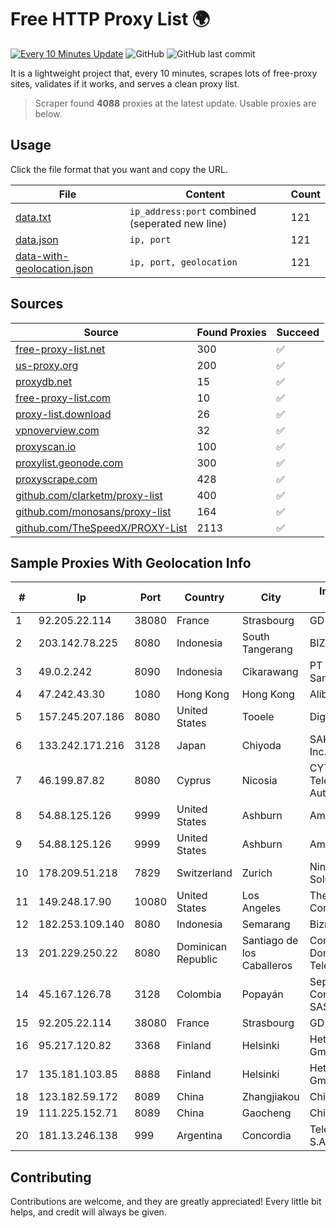 
# Free HTTP Proxy List 🌍

[![Every 10 Minutes Update](https://github.com/mertguvencli/http-proxy-list/actions/workflows/main.yml/badge.svg?branch=main)](https://github.com/mertguvencli/http-proxy-list/actions/workflows/main.yml)
![GitHub](https://img.shields.io/github/license/mertguvencli/http-proxy-list)
![GitHub last commit](https://img.shields.io/github/last-commit/mertguvencli/http-proxy-list)

It is a lightweight project that, every 10 minutes, scrapes lots of free-proxy sites, validates if it works, and serves a clean proxy list.


> Scraper found **4088** proxies at the latest update. Usable proxies are below.

## Usage

Click the file format that you want and copy the URL.


|File|Content|Count|
|----|-------|-----|
|[data.txt](https://raw.githubusercontent.com/mertguvencli/http-proxy-list/main/proxy-list/data.txt)|`ip_address:port` combined (seperated new line)|121|
|[data.json](https://raw.githubusercontent.com/mertguvencli/http-proxy-list/main/proxy-list/data.json)|`ip, port`|121|
|[data-with-geolocation.json](https://raw.githubusercontent.com/mertguvencli/http-proxy-list/main/proxy-list/data-with-geolocation.json)|`ip, port, geolocation`|121|

## Sources

|Source|Found Proxies|Succeed|
|------|-------------|-------|
|[free-proxy-list.net](https://free-proxy-list.net)|300|✅|
|[us-proxy.org](https://www.us-proxy.org)|200|✅|
|[proxydb.net](http://proxydb.net)|15|✅|
|[free-proxy-list.com](https://free-proxy-list.com/?page=&port=&type%5B%5D=http&type%5B%5D=https&up_time=0&search=Search)|10|✅|
|[proxy-list.download](https://www.proxy-list.download/HTTP)|26|✅|
|[vpnoverview.com](https://vpnoverview.com/privacy/anonymous-browsing/free-proxy-servers)|32|✅|
|[proxyscan.io](https://www.proxyscan.io)|100|✅|
|[proxylist.geonode.com](https://proxylist.geonode.com/api/proxy-list?limit=300&page=1&sort_by=lastChecked&sort_type=desc&protocols=http,https)|300|✅|
|[proxyscrape.com](https://api.proxyscrape.com/v2/?request=displayproxies&protocol=http&timeout=10000&country=all&ssl=all&anonymity=all)|428|✅|
|[github.com/clarketm/proxy-list](https://raw.githubusercontent.com/clarketm/proxy-list/master/proxy-list-raw.txt)|400|✅|
|[github.com/monosans/proxy-list](https://raw.githubusercontent.com/monosans/proxy-list/main/proxies/http.txt)|164|✅|
|[github.com/TheSpeedX/PROXY-List](https://raw.githubusercontent.com/TheSpeedX/PROXY-List/master/http.txt)|2113|✅|


## Sample Proxies With Geolocation Info

|#|Ip|Port|Country|City|Internet Service Provider|
|-|--|----|-------|----|-------------------------|
|1|92.205.22.114|38080|France|Strasbourg|GD MASS Network|
|2|203.142.78.225|8080|Indonesia|South Tangerang|BIZNET|
|3|49.0.2.242|8090|Indonesia|Cikarawang|PT Usaha Adi Sanggoro|
|4|47.242.43.30|1080|Hong Kong|Hong Kong|Alibaba.com LLC|
|5|157.245.207.186|8080|United States|Tooele|DigitalOcean, LLC|
|6|133.242.171.216|3128|Japan|Chiyoda|SAKURA Internet Inc.|
|7|46.199.87.82|8080|Cyprus|Nicosia|CYTANET - Cyprus Telecommunications Authority|
|8|54.88.125.126|9999|United States|Ashburn|Amazon.com, Inc.|
|9|54.88.125.126|9999|United States|Ashburn|Amazon.com, Inc.|
|10|178.209.51.218|7829|Switzerland|Zurich|Nine Internet Solutions AG|
|11|149.248.17.90|10080|United States|Los Angeles|The Constant Company|
|12|182.253.109.140|8080|Indonesia|Semarang|Biznet Metronet|
|13|201.229.250.22|8080|Dominican Republic|Santiago de los Caballeros|Compañía Dominicana de Teléfonos S. A.|
|14|45.167.126.78|3128|Colombia|Popayán|Sepcom Comunicaciones SAS|
|15|92.205.22.114|38080|France|Strasbourg|GD MASS Network|
|16|95.217.120.82|3368|Finland|Helsinki|Hetzner Online GmbH|
|17|135.181.103.85|8888|Finland|Helsinki|Hetzner Online GmbH|
|18|123.182.59.172|8089|China|Zhangjiakou|Chinanet|
|19|111.225.152.71|8089|China|Gaocheng|Chinanet|
|20|181.13.246.138|999|Argentina|Concordia|Telecom Argentina S.A.|



## Contributing

Contributions are welcome, and they are greatly appreciated! Every
little bit helps, and credit will always be given.

